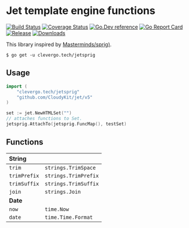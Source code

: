 # Jet template engine functions
[![Build Status](https://img.shields.io/travis/clevergo/jetsprig?style=for-the-badge)](https://travis-ci.org/clevergo/jetsprig)
[![Coverage Status](https://img.shields.io/coveralls/github/clevergo/jetsprig?style=for-the-badge)](https://coveralls.io/github/clevergo/jetsprig)
[![Go.Dev reference](https://img.shields.io/badge/go.dev-reference-blue?logo=go&logoColor=white&style=for-the-badge)](https://pkg.go.dev/clevergo.tech/jetsprig?tab=doc)
[![Go Report Card](https://goreportcard.com/badge/github.com/clevergo/jetsprig?style=for-the-badge)](https://goreportcard.com/report/github.com/clevergo/jetsprig)
[![Release](https://img.shields.io/github/release/clevergo/jetsprig.svg?style=for-the-badge)](https://github.com/clevergo/jetsprig/releases)
[![Downloads](https://img.shields.io/endpoint?url=https://pkg.clevergo.tech/api/badges/downloads/month/clevergo.tech/jetsprig&style=for-the-badge)](https://pkg.clevergo.tech/)

This library inspired by [Masterminds/sprig)](https://github.com/Masterminds/sprig).

```shell
$ go get -u clevergo.tech/jetsprig
```

## Usage

```go
import (
    "clevergo.tech/jetsprig"
    "github.com/CloudyKit/jet/v5"
)

set := jet.NewHTMLSet("")
// attaches functions to Set.
jetsprig.AttachTo(jetsprig.FuncMap(), testSet)
```

## Functions

| **String**      |                     |
|:----------------|:---
| `trim`          | `strings.TrimSpace` 
| `trimPrefix`    | `strings.TrimPrefix` 
| `trimSuffix`    | `strings.TrimSuffix` 
| `join`          | `strings.Join`
| **Date** 
| `now`           | `time.Now` 
| `date`          | `time.Time.Format`
